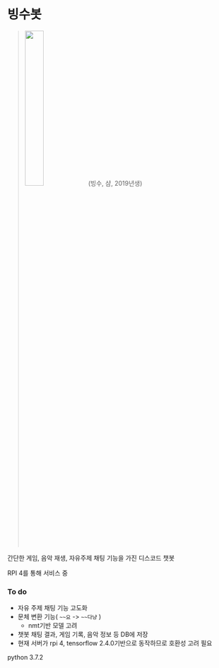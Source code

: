 # 빙수봇

> <img src="http://snmhz325.asuscomm.com"  width="30%"> (빙수, 샴, 2019년생)

간단한 게임, 음악 재생, 자유주제 채팅 기능을 가진 디스코드 챗봇

RPI 4를 통해 서비스 중


### To do
- 자유 주제 채팅 기능 고도화
- 문체 변환 기능( `~~요` -> `~~다냥` )
    - nmt기반 모델 고려
- 챗봇 채팅 결과, 게임 기록, 음악 정보 등 DB에 저장
- 현재 서버가 rpi 4, tensorflow 2.4.0기반으로 동작하므로 호환성 고려 필요

python 3.7.2
